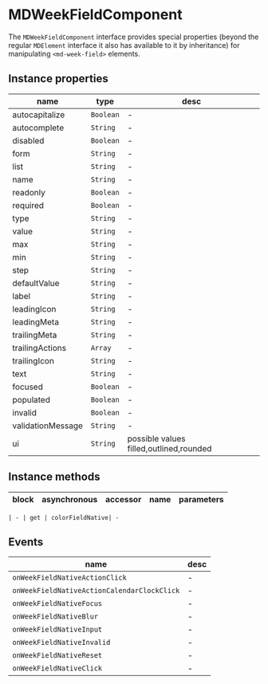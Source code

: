 # MDWeekFieldComponent
The `MDWeekFieldComponent` interface provides special properties (beyond the regular `MDElement` interface it also has available to it by inheritance) for manipulating `<md-week-field>` elements.

## Instance properties

name|type|desc
---|---|---
autocapitalize|`Boolean`|-
autocomplete|`String`|-
disabled|`Boolean`|-
form|`String`|-
list|`String`|-
name|`String`|-
readonly|`Boolean`|-
required|`Boolean`|-
type|`String`|-
value|`String`|-
max|`String`|-
min|`String`|-
step|`String`|-
defaultValue|`String`|-
label|`String`|-
leadingIcon|`String`|-
leadingMeta|`String`|-
trailingMeta|`String`|-
trailingActions|`Array`|-
trailingIcon|`String`|-
text|`String`|-
focused|`Boolean`|-
populated|`Boolean`|-
invalid|`Boolean`|-
validationMessage|`String`|-
ui|`String`|possible values filled,outlined,rounded

## Instance methods

block| asynchronous | accessor| name| parameters
---| --- | ---| ---| ---

    | - | get | colorFieldNative| -

## Events

name|desc
---|---
`onWeekFieldNativeActionClick`|-
`onWeekFieldNativeActionCalendarClockClick`|-
`onWeekFieldNativeFocus`|-
`onWeekFieldNativeBlur`|-
`onWeekFieldNativeInput`|-
`onWeekFieldNativeInvalid`|-
`onWeekFieldNativeReset`|-
`onWeekFieldNativeClick`|-
